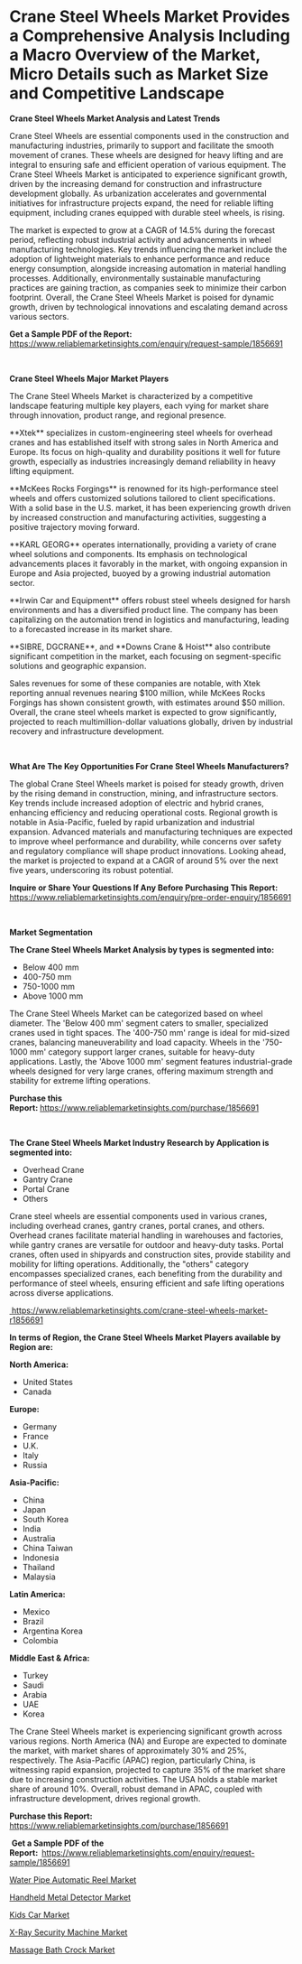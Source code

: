 <p><h1>Crane Steel Wheels Market Provides a Comprehensive Analysis Including a Macro Overview of the Market, Micro Details such as Market Size and Competitive Landscape</h1></p><p><strong>Crane Steel Wheels Market Analysis and Latest Trends</strong></p>
<p><p>Crane Steel Wheels are essential components used in the construction and manufacturing industries, primarily to support and facilitate the smooth movement of cranes. These wheels are designed for heavy lifting and are integral to ensuring safe and efficient operation of various equipment. The Crane Steel Wheels Market is anticipated to experience significant growth, driven by the increasing demand for construction and infrastructure development globally. As urbanization accelerates and governmental initiatives for infrastructure projects expand, the need for reliable lifting equipment, including cranes equipped with durable steel wheels, is rising.</p><p>The market is expected to grow at a CAGR of 14.5% during the forecast period, reflecting robust industrial activity and advancements in wheel manufacturing technologies. Key trends influencing the market include the adoption of lightweight materials to enhance performance and reduce energy consumption, alongside increasing automation in material handling processes. Additionally, environmentally sustainable manufacturing practices are gaining traction, as companies seek to minimize their carbon footprint. Overall, the Crane Steel Wheels Market is poised for dynamic growth, driven by technological innovations and escalating demand across various sectors.</p></p>
<p><strong>Get a Sample PDF of the Report:&nbsp;</strong> <a href="https://www.reliablemarketinsights.com/enquiry/request-sample/1856691?utm_campaign=1948&utm_medium=2&utm_source=Github&utm_content=ia&utm_term=08012025&utm_id=crane-steel-wheels">https://www.reliablemarketinsights.com/enquiry/request-sample/1856691</a></p>
<p>&nbsp;</p>
<p><strong>Crane Steel Wheels Major Market Players</strong></p>
<p><p>The Crane Steel Wheels Market is characterized by a competitive landscape featuring multiple key players, each vying for market share through innovation, product range, and regional presence. </p><p>**Xtek** specializes in custom-engineering steel wheels for overhead cranes and has established itself with strong sales in North America and Europe. Its focus on high-quality and durability positions it well for future growth, especially as industries increasingly demand reliability in heavy lifting equipment.</p><p>**McKees Rocks Forgings** is renowned for its high-performance steel wheels and offers customized solutions tailored to client specifications. With a solid base in the U.S. market, it has been experiencing growth driven by increased construction and manufacturing activities, suggesting a positive trajectory moving forward.</p><p>**KARL GEORG** operates internationally, providing a variety of crane wheel solutions and components. Its emphasis on technological advancements places it favorably in the market, with ongoing expansion in Europe and Asia projected, buoyed by a growing industrial automation sector.</p><p>**Irwin Car and Equipment** offers robust steel wheels designed for harsh environments and has a diversified product line. The company has been capitalizing on the automation trend in logistics and manufacturing, leading to a forecasted increase in its market share.</p><p>**SIBRE, DGCRANE**, and **Downs Crane & Hoist** also contribute significant competition in the market, each focusing on segment-specific solutions and geographic expansion.</p><p>Sales revenues for some of these companies are notable, with Xtek reporting annual revenues nearing $100 million, while McKees Rocks Forgings has shown consistent growth, with estimates around $50 million. Overall, the crane steel wheels market is expected to grow significantly, projected to reach multimillion-dollar valuations globally, driven by industrial recovery and infrastructure development.</p></p>
<p>&nbsp;</p>
<p><strong>What Are The Key Opportunities For Crane Steel Wheels Manufacturers?</strong></p>
<p><p>The global Crane Steel Wheels market is poised for steady growth, driven by the rising demand in construction, mining, and infrastructure sectors. Key trends include increased adoption of electric and hybrid cranes, enhancing efficiency and reducing operational costs. Regional growth is notable in Asia-Pacific, fueled by rapid urbanization and industrial expansion. Advanced materials and manufacturing techniques are expected to improve wheel performance and durability, while concerns over safety and regulatory compliance will shape product innovations. Looking ahead, the market is projected to expand at a CAGR of around 5% over the next five years, underscoring its robust potential.</p></p>
<p><strong>Inquire or Share Your Questions If Any Before Purchasing This Report:</strong> <a href="https://www.reliablemarketinsights.com/enquiry/pre-order-enquiry/1856691?utm_campaign=1948&utm_medium=2&utm_source=Github&utm_content=ia&utm_term=08012025&utm_id=crane-steel-wheels">https://www.reliablemarketinsights.com/enquiry/pre-order-enquiry/1856691</a></p>
<p>&nbsp;</p>
<p><strong>Market Segmentation</strong></p>
<p><strong>The Crane Steel Wheels Market Analysis by types is segmented into:</strong></p>
<p><ul><li>Below 400 mm</li><li>400-750 mm</li><li>750-1000 mm</li><li>Above 1000 mm</li></ul></p>
<p><p>The Crane Steel Wheels Market can be categorized based on wheel diameter. The 'Below 400 mm' segment caters to smaller, specialized cranes used in tight spaces. The '400-750 mm' range is ideal for mid-sized cranes, balancing maneuverability and load capacity. Wheels in the '750-1000 mm' category support larger cranes, suitable for heavy-duty applications. Lastly, the 'Above 1000 mm' segment features industrial-grade wheels designed for very large cranes, offering maximum strength and stability for extreme lifting operations.</p></p>
<p><strong>Purchase this Report:&nbsp;</strong><a href="https://www.reliablemarketinsights.com/purchase/1856691?utm_campaign=1948&utm_medium=2&utm_source=Github&utm_content=ia&utm_term=08012025&utm_id=crane-steel-wheels">https://www.reliablemarketinsights.com/purchase/1856691</a></p>
<p>&nbsp;</p>
<p><strong>The Crane Steel Wheels Market Industry Research by Application is segmented into:</strong></p>
<p><ul><li>Overhead Crane</li><li>Gantry Crane</li><li>Portal Crane</li><li>Others</li></ul></p>
<p><p>Crane steel wheels are essential components used in various cranes, including overhead cranes, gantry cranes, portal cranes, and others. Overhead cranes facilitate material handling in warehouses and factories, while gantry cranes are versatile for outdoor and heavy-duty tasks. Portal cranes, often used in shipyards and construction sites, provide stability and mobility for lifting operations. Additionally, the "others" category encompasses specialized cranes, each benefiting from the durability and performance of steel wheels, ensuring efficient and safe lifting operations across diverse applications.</p></p>
<p><a href="https://www.reliablemarketinsights.com/crane-steel-wheels-market-r1856691?utm_campaign=1948&utm_medium=2&utm_source=Github&utm_content=ia&utm_term=08012025&utm_id=crane-steel-wheels">&nbsp;https://www.reliablemarketinsights.com/crane-steel-wheels-market-r1856691</a></p>
<p><strong>In terms of Region, the Crane Steel Wheels Market Players available by Region are:</strong></p>
<p>
    <p> <strong> North America: </strong>
        <ul>
            <li>United States</li>
            <li>Canada</li>
        </ul>
        </p> 
    <p> <strong> Europe: </strong>
        <ul>
            <li>Germany</li>
            <li>France</li>
            <li>U.K.</li>
            <li>Italy</li>
            <li>Russia</li>
        </ul>
        </p> 
    <p> <strong> Asia-Pacific: </strong>
        <ul>
            <li>China</li>
            <li>Japan</li>
            <li>South Korea</li>
            <li>India</li>
            <li>Australia</li>
            <li>China Taiwan</li>
            <li>Indonesia</li>
            <li>Thailand</li>
            <li>Malaysia</li>
        </ul>
        </p> 
    <p> <strong> Latin America: </strong>
        <ul>
            <li>Mexico</li>
            <li>Brazil</li>
            <li>Argentina Korea</li>
            <li>Colombia</li>
        </ul>
        </p> 
    <p> <strong> Middle East & Africa: </strong>
        <ul>
            <li>Turkey</li>
            <li>Saudi</li>
            <li>Arabia</li>
            <li>UAE</li>
            <li>Korea</li>
        </ul>
    </p>
    </p>
<p><p>The Crane Steel Wheels market is experiencing significant growth across various regions. North America (NA) and Europe are expected to dominate the market, with market shares of approximately 30% and 25%, respectively. The Asia-Pacific (APAC) region, particularly China, is witnessing rapid expansion, projected to capture 35% of the market share due to increasing construction activities. The USA holds a stable market share of around 10%. Overall, robust demand in APAC, coupled with infrastructure development, drives regional growth.</p></p>
<p><strong>Purchase this Report: </strong><a href="https://www.reliablemarketinsights.com/purchase/1856691?utm_campaign=1948&utm_medium=2&utm_source=Github&utm_content=ia&utm_term=08012025&utm_id=crane-steel-wheels">https://www.reliablemarketinsights.com/purchase/1856691</a></p>
<p>&nbsp;<strong>Get a Sample PDF of the Report:&nbsp;&nbsp;</strong><a href="https://www.reliablemarketinsights.com/enquiry/request-sample/1856691?utm_campaign=1948&utm_medium=2&utm_source=Github&utm_content=ia&utm_term=08012025&utm_id=crane-steel-wheels">https://www.reliablemarketinsights.com/enquiry/request-sample/1856691</a></p>
<p><strong></strong></p>
<p><p><a href="https://github.com/rahu1506/Market-Research-Report-List-6/blob/main/water-pipe-automatic-reel-market.md?utm_campaign=1948&utm_medium=2&utm_source=Github&utm_content=ia&utm_term=08012025&utm_id=crane-steel-wheels">Water Pipe Automatic Reel Market</a></p><p><a href="https://www.linkedin.com/pulse/evaluating-market-players-handheld-metal-detector-sector-g0p1f?utm_campaign=1948&utm_medium=2&utm_source=Github&utm_content=ia&utm_term=08012025&utm_id=crane-steel-wheels">Handheld Metal Detector Market</a></p><p><a href="https://www.linkedin.com/pulse/examining-kids-carmarket-factorsinfluencing-revenue-growth-srx3f?utm_campaign=1948&utm_medium=2&utm_source=Github&utm_content=ia&utm_term=08012025&utm_id=crane-steel-wheels">Kids Car Market</a></p><p><a href="https://www.linkedin.com/pulse/providing-industry-analysis-andforecasts-between-2025-z3qyf?utm_campaign=1948&utm_medium=2&utm_source=Github&utm_content=ia&utm_term=08012025&utm_id=crane-steel-wheels">X-Ray Security Machine Market</a></p><p><a href="https://www.linkedin.com/pulse/complete-analysis-massage-bath-crock-markets-size-share-hhmaf?utm_campaign=1948&utm_medium=2&utm_source=Github&utm_content=ia&utm_term=08012025&utm_id=crane-steel-wheels">Massage Bath Crock Market</a></p></p>